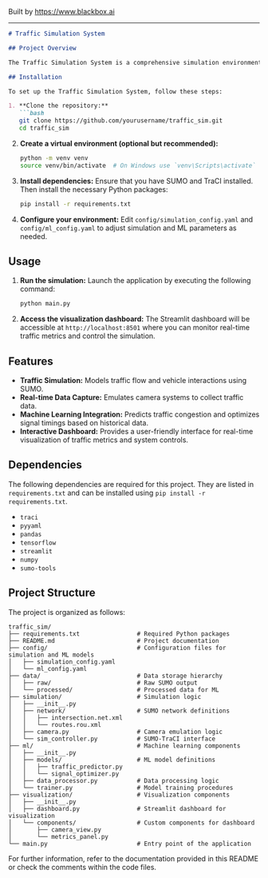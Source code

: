
Built by https://www.blackbox.ai

---

```markdown
# Traffic Simulation System

## Project Overview

The Traffic Simulation System is a comprehensive simulation environment designed to model and analyze traffic behavior using SUMO (Simulation of Urban MObility) and TraCI (Traffic Control Interface). This application integrates various components, including a machine learning (ML) layer for traffic prediction, a camera emulation layer for real-time data capture, and a visualization dashboard to display simulation metrics. The goal is to optimize traffic signals based on real-time data, improving overall traffic flow and reducing congestion.

## Installation

To set up the Traffic Simulation System, follow these steps:

1. **Clone the repository:**
   ```bash
   git clone https://github.com/yourusername/traffic_sim.git
   cd traffic_sim
   ```

2. **Create a virtual environment (optional but recommended):**
   ```bash
   python -m venv venv
   source venv/bin/activate  # On Windows use `venv\Scripts\activate`
   ```

3. **Install dependencies:**
   Ensure that you have SUMO and TraCI installed. Then install the necessary Python packages:
   ```bash
   pip install -r requirements.txt
   ```

4. **Configure your environment:**
   Edit `config/simulation_config.yaml` and `config/ml_config.yaml` to adjust simulation and ML parameters as needed.

## Usage

1. **Run the simulation:**
   Launch the application by executing the following command:
   ```bash
   python main.py
   ```

2. **Access the visualization dashboard:**
   The Streamlit dashboard will be accessible at `http://localhost:8501` where you can monitor real-time traffic metrics and control the simulation.

## Features

- **Traffic Simulation:** Models traffic flow and vehicle interactions using SUMO.
- **Real-time Data Capture:** Emulates camera systems to collect traffic data.
- **Machine Learning Integration:** Predicts traffic congestion and optimizes signal timings based on historical data.
- **Interactive Dashboard:** Provides a user-friendly interface for real-time visualization of traffic metrics and system controls.

## Dependencies

The following dependencies are required for this project. They are listed in `requirements.txt` and can be installed using `pip install -r requirements.txt`.

- `traci`
- `pyyaml`
- `pandas`
- `tensorflow`
- `streamlit`
- `numpy`
- `sumo-tools`

## Project Structure

The project is organized as follows:

```
traffic_sim/
├── requirements.txt                # Required Python packages
├── README.md                       # Project documentation
├── config/                         # Configuration files for simulation and ML models
│   ├── simulation_config.yaml
│   └── ml_config.yaml
├── data/                           # Data storage hierarchy
│   ├── raw/                        # Raw SUMO output
│   └── processed/                  # Processed data for ML
├── simulation/                     # Simulation logic
│   ├── __init__.py
│   ├── network/                    # SUMO network definitions
│   │   ├── intersection.net.xml
│   │   └── routes.rou.xml
│   ├── camera.py                   # Camera emulation logic
│   └── sim_controller.py           # SUMO-TraCI interface
├── ml/                             # Machine learning components
│   ├── __init__.py
│   ├── models/                     # ML model definitions
│   │   ├── traffic_predictor.py
│   │   └── signal_optimizer.py
│   ├── data_processor.py           # Data processing logic
│   └── trainer.py                  # Model training procedures
├── visualization/                  # Visualization components
│   ├── __init__.py
│   ├── dashboard.py                # Streamlit dashboard for visualization
│   └── components/                 # Custom components for dashboard
│       ├── camera_view.py
│       └── metrics_panel.py
└── main.py                         # Entry point of the application
```

For further information, refer to the documentation provided in this README or check the comments within the code files.
```